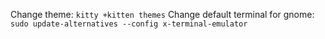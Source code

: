 Change theme: `kitty +kitten themes`
Change default terminal for gnome: `sudo update-alternatives --config x-terminal-emulator`